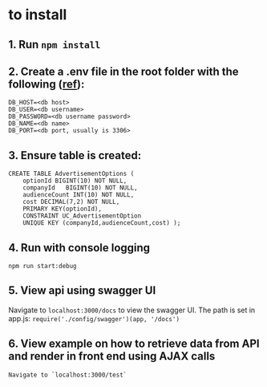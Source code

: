 # to install

## 1. Run `npm install`

## 2. Create a .env file in the root folder with the following ([ref](https://www.npmjs.com/package/dotenv)):

```
DB_HOST=<db host>
DB_USER=<db username>
DB_PASSWORD=<db username password>
DB_NAME=<db name>
DB_PORT=<db port, usually is 3306>
```

## 3. Ensure table is created:

```
CREATE TABLE AdvertisementOptions (
    optionId BIGINT(10) NOT NULL,
    companyId   BIGINT(10) NOT NULL,
    audienceCount INT(10) NOT NULL,
    cost DECIMAL(7,2) NOT NULL,
    PRIMARY KEY(optionId),
    CONSTRAINT UC_AdvertisementOption
    UNIQUE KEY (companyId,audienceCount,cost) );
```

## 4. Run with console logging

   `npm run start:debug`

## 5. View api using swagger UI

   Navigate to `localhost:3000/docs` to view the swagger UI.
   The path is set in app.js: `require('./config/swagger')(app, '/docs')`

## 6. View example on how to retrieve data from API and render in front end using AJAX calls

    Navigate to `localhost:3000/test`

